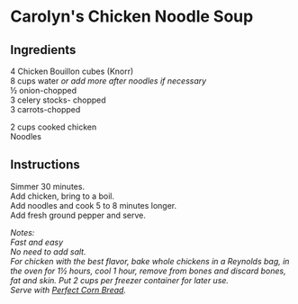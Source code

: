 # Carolyn's Chicken Noodle Soup

## Ingredients
4 Chicken Bouillon cubes (Knorr)  
8 cups water *or add more after noodles if necessary*  
&frac12; onion-chopped  
3 celery stocks- chopped  
3 carrots-chopped  

2 cups cooked chicken  
Noodles

## Instructions
Simmer 30 minutes.  
Add chicken, bring to a boil.  
Add noodles and cook 5 to 8 minutes longer.  
Add fresh ground pepper and serve.  

*Notes:*  
*Fast and easy*  
*No need to add salt.*  
*For chicken with the best flavor, bake whole chickens in a Reynolds bag, in the oven for 1&frac12; hours, cool 1 hour, remove from bones and discard bones, fat and skin. Put 2 cups per freezer container for later use.*  
*Serve with [Perfect Corn Bread](../Bread/Corn%20Bread.md).*  